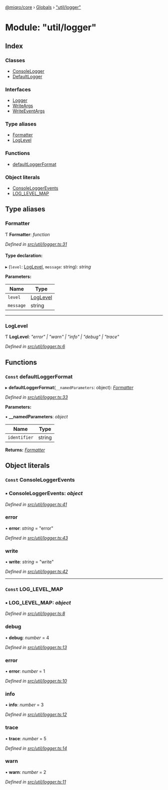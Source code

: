 [@miqro/core](../README.md) › [Globals](../globals.md) › ["util/logger"](_util_logger_.md)

# Module: "util/logger"

## Index

### Classes

* [ConsoleLogger](../classes/_util_logger_.consolelogger.md)
* [DefaultLogger](../classes/_util_logger_.defaultlogger.md)

### Interfaces

* [Logger](../interfaces/_util_logger_.logger.md)
* [WriteArgs](../interfaces/_util_logger_.writeargs.md)
* [WriteEventArgs](../interfaces/_util_logger_.writeeventargs.md)

### Type aliases

* [Formatter](_util_logger_.md#formatter)
* [LogLevel](_util_logger_.md#loglevel)

### Functions

* [defaultLoggerFormat](_util_logger_.md#const-defaultloggerformat)

### Object literals

* [ConsoleLoggerEvents](_util_logger_.md#const-consoleloggerevents)
* [LOG_LEVEL_MAP](_util_logger_.md#const-log_level_map)

## Type aliases

###  Formatter

Ƭ **Formatter**: *function*

*Defined in [src/util/logger.ts:31](https://github.com/claukers/miqro-core/blob/cc47cc5/src/util/logger.ts#L31)*

#### Type declaration:

▸ (`level`: [LogLevel](_util_logger_.md#loglevel), `message`: string): *string*

**Parameters:**

Name | Type |
------ | ------ |
`level` | [LogLevel](_util_logger_.md#loglevel) |
`message` | string |

___

###  LogLevel

Ƭ **LogLevel**: *"error" | "warn" | "info" | "debug" | "trace"*

*Defined in [src/util/logger.ts:6](https://github.com/claukers/miqro-core/blob/cc47cc5/src/util/logger.ts#L6)*

## Functions

### `Const` defaultLoggerFormat

▸ **defaultLoggerFormat**(`__namedParameters`: object): *[Formatter](_util_logger_.md#formatter)*

*Defined in [src/util/logger.ts:33](https://github.com/claukers/miqro-core/blob/cc47cc5/src/util/logger.ts#L33)*

**Parameters:**

▪ **__namedParameters**: *object*

Name | Type |
------ | ------ |
`identifier` | string |

**Returns:** *[Formatter](_util_logger_.md#formatter)*

## Object literals

### `Const` ConsoleLoggerEvents

### ▪ **ConsoleLoggerEvents**: *object*

*Defined in [src/util/logger.ts:41](https://github.com/claukers/miqro-core/blob/cc47cc5/src/util/logger.ts#L41)*

###  error

• **error**: *string* = "error"

*Defined in [src/util/logger.ts:43](https://github.com/claukers/miqro-core/blob/cc47cc5/src/util/logger.ts#L43)*

###  write

• **write**: *string* = "write"

*Defined in [src/util/logger.ts:42](https://github.com/claukers/miqro-core/blob/cc47cc5/src/util/logger.ts#L42)*

___

### `Const` LOG_LEVEL_MAP

### ▪ **LOG_LEVEL_MAP**: *object*

*Defined in [src/util/logger.ts:8](https://github.com/claukers/miqro-core/blob/cc47cc5/src/util/logger.ts#L8)*

###  debug

• **debug**: *number* = 4

*Defined in [src/util/logger.ts:13](https://github.com/claukers/miqro-core/blob/cc47cc5/src/util/logger.ts#L13)*

###  error

• **error**: *number* = 1

*Defined in [src/util/logger.ts:10](https://github.com/claukers/miqro-core/blob/cc47cc5/src/util/logger.ts#L10)*

###  info

• **info**: *number* = 3

*Defined in [src/util/logger.ts:12](https://github.com/claukers/miqro-core/blob/cc47cc5/src/util/logger.ts#L12)*

###  trace

• **trace**: *number* = 5

*Defined in [src/util/logger.ts:14](https://github.com/claukers/miqro-core/blob/cc47cc5/src/util/logger.ts#L14)*

###  warn

• **warn**: *number* = 2

*Defined in [src/util/logger.ts:11](https://github.com/claukers/miqro-core/blob/cc47cc5/src/util/logger.ts#L11)*
